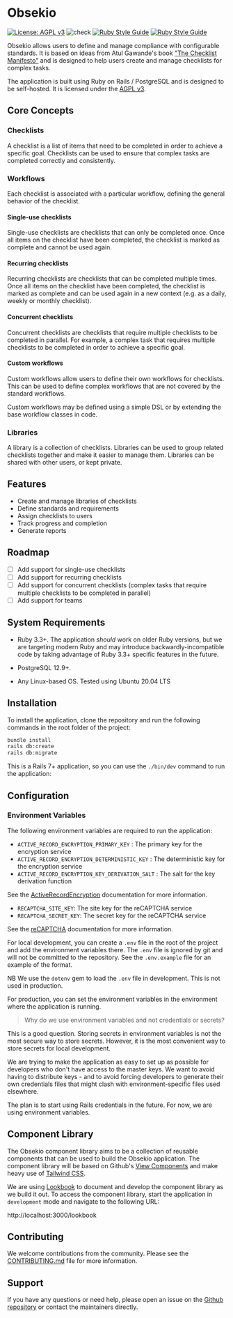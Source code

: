 # Obsekio

[![License: AGPL v3](https://img.shields.io/badge/License-AGPL_v3-blue.svg)](https://www.gnu.org/licenses/agpl-3.0)
![check](https://github.com/EventideSystems/obsekio/actions/workflows/check.yml/badge.svg)
[![Ruby Style Guide](https://img.shields.io/badge/code_style-rubocop-brightgreen.svg)](https://github.com/rubocop/rubocop)
[![Ruby Style Guide](https://img.shields.io/badge/code_style-community-brightgreen.svg)](https://rubystyle.guide)

Obsekio allows users to define and manage compliance with configurable standards. It is based on ideas from Atul Gawande's book ["The Checklist Manifesto"](https://atulgawande.com/book/the-checklist-manifesto/) and is designed to help users create and manage checklists for complex tasks.

The application is built using Ruby on Rails / PostgreSQL and is designed to be self-hosted. It is licensed under the [AGPL v3](https://www.gnu.org/licenses/agpl-3.0).

## Core Concepts

### Checklists

A checklist is a list of items that need to be completed in order to achieve a specific goal. Checklists can be used to ensure that complex tasks are completed correctly and consistently.

### Workflows

Each checklist is associated with a particular workflow, defining the general behavior of the checklist.

#### Single-use checklists

Single-use checklists are checklists that can only be completed once. Once all items on the checklist have been completed, the checklist is marked as complete and cannot be used again.

#### Recurring checklists

Recurring checklists are checklists that can be completed multiple times. Once all items on the checklist have been completed, the checklist is marked as complete and can be used again in a new context (e.g. as a daily, weekly or monthly checklist).

#### Concurrent checklists

Concurrent checklists are checklists that require multiple checklists to be completed in parallel. For example, a complex task that requires multiple checklists to be completed in order to achieve a specific goal.

#### Custom workflows

Custom workflows allow users to define their own workflows for checklists. This can be used to define complex workflows that are not covered by the standard workflows.

Custom workflows may be defined using a simple DSL or by extending the base workflow classes in code.

### Libraries

A library is a collection of checklists. Libraries can be used to group related checklists together and make it easier to manage them. Libraries can be shared with other users, or kept private.

## Features

- Create and manage libraries of checklists
- Define standards and requirements
- Assign checklists to users
- Track progress and completion
- Generate reports

## Roadmap

- [ ] Add support for single-use checklists
- [ ] Add support for recurring checklists
- [ ] Add support for concurrent checklists (complex tasks that require multiple checklists to be completed in parallel)
- [ ] Add support for teams

## System Requirements

- Ruby 3.3+. The application _should_ work on older Ruby versions, but we are targeting modern Ruby and may introduce backwardly-incompatible code by taking advantage of Ruby 3.3+ specific features in the future.

- PostgreSQL 12.9+.

- Any Linux-based OS. Tested using Ubuntu 20.04 LTS

## Installation

To install the application, clone the repository and run the following commands in the root folder of the project:

```bash
bundle install
rails db:create
rails db:migrate
```

This is a Rails 7+ application, so you can use the `./bin/dev` command to run the application:

## Configuration

### Environment Variables

The following environment variables are required to run the application:

- `ACTIVE_RECORD_ENCRYPTION_PRIMARY_KEY` : The primary key for the encryption service
- `ACTIVE_RECORD_ENCRYPTION_DETERMINISTIC_KEY` : The deterministic key for the encryption service
- `ACTIVE_RECORD_ENCRYPTION_KEY_DERIVATION_SALT` : The salt for the key derivation function

See the [ActiveRecordEncryption](https://edgeguides.rubyonrails.org/active_record_encryption.html#setup) documentation for more information.

- `RECAPTCHA_SITE_KEY`: The site key for the reCAPTCHA service
- `RECAPTCHA_SECRET_KEY`: The secret key for the reCAPTCHA service

See the [reCAPTCHA](https://github.com/ambethia/recaptcha/?tab=readme-ov-file#obtaining-a-key) documentation for more information.

For local development, you can create a `.env` file in the root of the project and add the environment variables there. The `.env` file is ignored by git and will not be committed to the repository. See the `.env.example` file for an example of the format.

NB We use the `dotenv` gem to load the `.env` file in development. This is not used in production.

For production, you can set the environment variables in the environment where the application is running.

> Why do we use environment variables and not credentials or secrets?

This is a good question. Storing secrets in environment variables is not the most secure way to store secrets. However, it is the most convenient way to store secrets for local development.

We are trying to make the application as easy to set up as possible for developers who don't have access to the master keys. We want to avoid having to distribute keys - and to avoid forcing developers to generate their own credentials files that might clash with environment-specific files used elsewhere.

The plan is to start using Rails credentials in the future. For now, we are using environment variables.

## Component Library

The Obsekio component library aims to be a collection of reusable components that can be used to build the Obsekio application. The component library will be based on Github's [View Components](https://github.com/ViewComponent) and make heavy use of [Tailwind CSS](https://tailwindcss.com/).

We are using [Lookbook](https://github.com/ViewComponent/lookbook) to document and develop the component library as we build it out. To access the component library, start the application in `development` mode and navigate to the following URL:

http://localhost:3000/lookbook

## Contributing

We welcome contributions from the community. Please see the [CONTRIBUTING.md](CONTRIBUTING.md) file for more information.

## Support

If you have any questions or need help, please open an issue on the [Github repository](https://github.com/EventideSystems/obsekio) or contact the maintainers directly.



